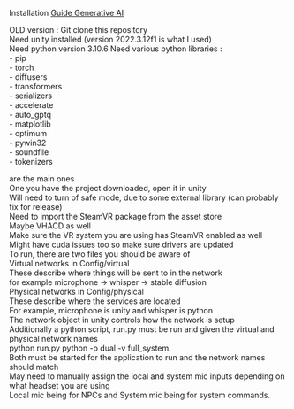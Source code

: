 
Installation [Guide Generative AI](https://ucd-vrlab.notion.site/Installation-Guide-Generative-AI-e6dd07c8806e4e6ea16a5a10b9aae7e2?pvs=4)

OLD version :
Git clone this repository<br>
Need unity installed (version 2022.3.12f1 is what I used)<br>
Need python version 3.10.6
Need various python libraries :<br>
    - pip<br>
    - torch<br>
    - diffusers<br>
    - transformers<br>
    - serializers<br>
    - accelerate<br>
    - auto_gptq<br>
    - matplotlib<br>
    - optimum<br>
    - pywin32<br>
    - soundfile<br>
    - tokenizers<br>
    
are the main ones<br>
One you have the project downloaded, open it in unity<br>
Will need to turn of safe mode, due to some external library (can probably fix for release)<br>
Need to import the SteamVR package from the asset store<br>
Maybe VHACD as well<br>
Make sure the VR system you are using has SteamVR enabled as well<br>
Might have cuda issues too so make sure drivers are updated<br>
To run, there are two files you should be aware of<br>
Virtual networks in Config/virtual<br>
    These describe where things will be sent to in the network<br>
    for example microphone -> whisper -> stable diffusion<br>
Physical networks in Config/physical<br>
    These describe where the services are located<br>
    For example, microphone is unity and whisper is python<br>
The network object in unity controls how the network is setup<br>
Additionally a python script, run.py must be run and given the virtual and physical network names<br>
python run.py python -p dual -v full_system<br>
Both must be started for the application to run and the network names should match<br>
May need to manually assign the local and system mic inputs depending on what headset you are using<br>
Local mic being for NPCs and System mic being for system commands.<br>

